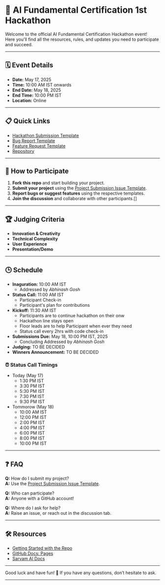 # 🚀 AI Fundamental Certification 1st Hackathon

Welcome to the official AI Fundamental Certification Hackathon event!  
Here you'll find all the resources, rules, and updates you need to participate and succeed.

---

## 🗓️ Event Details

- **Date:** May 17, 2025
- **Time:** 10:00 AM IST onwards
- **End Date:** May 18, 2025
- **End Time:** 10:00 PM IST
- **Location:** Online

---

## 📋 Quick Links

- [Hackathon Submission Template][hackathon-temp]
- [Bug Report Template][bug-temp]
- [Feature Request Template][feature-temp]
- [Repository](https://github.com/anil-650/sarvam-AI-Demo)

---

## 🏁 How to Participate

1. **Fork this repo** and start building your project.
2. **Submit your project** using the [Project Submission Issue Template][hackathon-temp].
3. **Report bugs or suggest features** using the respective templates.
4. **Join the discussion** and collaborate with other participants.[]

---

## 🏆 Judging Criteria

- **Innovation & Creativity**
- **Technical Complexity**
- **User Experience**
- **Presentation/Demo**

---

## 🕒 Schedule

- **Inaguration:** 10:00 AM IST
    - Addressed by *Abhinash Gosh*
- **Status Call:** 11:00 AM IST
    - Participant Check-in
    - Participant's plan for contributions
- **Kickoff:** 11:30 AM IST
    - Participants are to continue hackathon on their onw
    - Hackathon line stays open
    - Floor leads are to help Participant when ever they need
    - Status call every 2hrs with code check-in
- **Submissions Due:** May 18, 10:00 PM IST, 2025
    - Concluding Addressed by *Abhinash Gosh*
- **Judging:** TO BE DECIDED
- **Winners Announcement:** TO BE DECIDED

### ⏰ Status Call Timings

- Today (May 17)
    - 1:30 PM IST
    - 3:30 PM IST
    - 5:30 PM IST
    - 7:30 PM IST
    - 9:30 PM IST
- Tommorow (May 18)
    - 10:00 AM IST
    - 12:00 PM IST
    - 2:00 PM IST
    - 4:00 PM IST
    - 6:00 PM IST
    - 8:00 PM IST
    - 10:00 PM IST

---

## ❓ FAQ

**Q:** How do I submit my project?  
**A:** Use the [Project Submission Issue Template][hackathon-temp].

**Q:** Who can participate?  
**A:** Anyone with a GitHub account!

**Q:** Where do I ask for help?  
**A:** Raise an issue, or reach out in the discussion tab.

---

## 🛠️ Resources

- [Getting Started with the Repo][readme-link]
- [GitHub Docs: Pages](https://docs.github.com/en/pages)
- [Sarvam AI Docs][sarvam-docs]

---

Good luck and have fun! 🚀 If you have any questions, don’t hesitate to ask.

---

[readme-link]: https://anil-650/sarvam-AI-Demo/blob/main/README.md
[feature-temp]: https://github.com/anil-650/sarvam-AI-Demo/issues/new?template=feature-request.md
[bug-temp]: https://github.com/anil-650/sarvam-AI-Demo/issues/new?template=bug-report.md
[hackathon-temp]: https://github.com/anil-650/sarvam-AI-Demo/issues/new?template=hackathon-project-submission.md
[discussion-page]: https://github.com/anil-650/sarvam-AI-Demo/discussions/2
[sarvam-docs]: https://docs.sarvam.ai/sarvam-api-docs
